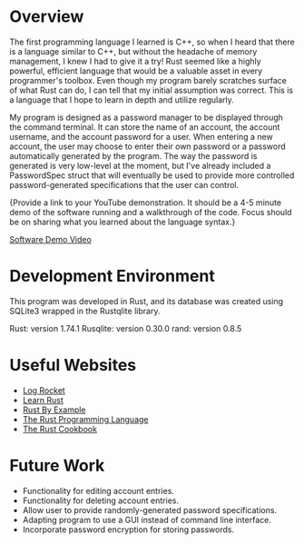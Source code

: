 # Overview

The first programming language I learned is C++, so when I heard that there is
a language similar to C++, but without the headache of memory management, I knew I
had to give it a try! Rust seemed like a highly powerful, efficient language that
would be a valuable asset in every programmer's toolbox. Even though my program 
barely scratches surface of what Rust can do, I can tell that my initial assumption
was correct. This is a language that I hope to learn in depth and utilize regularly.

My program is designed as a password manager to be displayed through the command terminal.
It can store the name of an account, the account username, and the account password for
a user. When entering a new account, the user may choose to enter their own password or
a password automatically generated by the program. The way the password is generated is very
low-level at the moment, but I've already included a PasswordSpec struct that will eventually
be used to provide more controlled password-generated specifications that the user can control.

{Provide a link to your YouTube demonstration. It should be a 4-5 minute demo of the software running and a walkthrough of the code. Focus should be on sharing what you learned about the language syntax.}

[Software Demo Video](http://youtube.link.goes.here)

# Development Environment

This program was developed in Rust, and its database
was created using SQLite3 wrapped in the Rustqlite library.

Rust: version 1.74.1
Rusqlite: version 0.30.0
rand: version 0.8.5

# Useful Websites



- [Log Rocket](https://blog.logrocket.com/)
- [Learn Rust](https://www.rust-lang.org/learn)
- [Rust By Example](https://doc.rust-lang.org/rust-by-example)
- [The Rust Programming Language](https://doc.rust-lang.org/book/)
- [The Rust Cookbook](https://rust-lang-nursery.github.io/rust-cookbook/)

# Future Work

- Functionality for editing account entries.
- Functionality for deleting account entries.
- Allow user to provide randomly-generated password specifications.
- Adapting program to use a GUI instead of command line interface.
- Incorporate password encryption for storing passwords.
